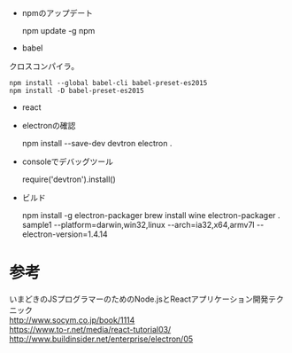 
- npmのアップデート

    npm update -g npm

- babel

クロスコンパイラ。

    npm install --global babel-cli babel-preset-es2015
    npm install -D babel-preset-es2015

- react



- electronの確認

    npm install --save-dev devtron
    electron .

- consoleでデバッグツール

    require('devtron').install()

- ビルド

    npm install -g electron-packager
    brew install wine
    electron-packager . sample1 --platform=darwin,win32,linux --arch=ia32,x64,armv7l --electron-version=1.4.14


# 参考

いまどきのJSプログラマーのためのNode.jsとReactアプリケーション開発テクニック    
http://www.socym.co.jp/book/1114    
https://www.to-r.net/media/react-tutorial03/    
http://www.buildinsider.net/enterprise/electron/05    


